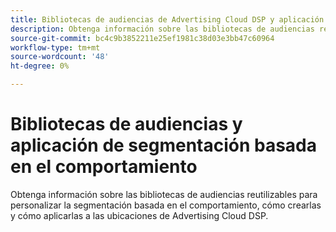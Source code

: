 ```yaml
---
title: Bibliotecas de audiencias de Advertising Cloud DSP y aplicación de segmentación basada en el comportamiento
description: Obtenga información sobre las bibliotecas de audiencias reutilizables para personalizar la segmentación basada en el comportamiento.
source-git-commit: bc4c9b3852211e25ef1981c38d03e3bb47c60964
workflow-type: tm+mt
source-wordcount: '48'
ht-degree: 0%

---
```


# Bibliotecas de audiencias y aplicación de segmentación basada en el comportamiento

Obtenga información sobre las bibliotecas de audiencias reutilizables para personalizar la segmentación basada en el comportamiento, cómo crearlas y cómo aplicarlas a las ubicaciones de Advertising Cloud DSP.

<!--
>[!VIDEO]()
-->
